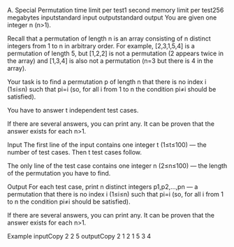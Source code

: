 A. Special Permutation
time limit per test1 second
memory limit per test256 megabytes
inputstandard input
outputstandard output
You are given one integer n (n>1).

Recall that a permutation of length n is an array consisting of n distinct integers from 1 to n in arbitrary order. For example, [2,3,1,5,4] is a permutation of length 5, but [1,2,2] is not a permutation (2 appears twice in the array) and [1,3,4] is also not a permutation (n=3 but there is 4 in the array).

Your task is to find a permutation p of length n that there is no index i (1≤i≤n) such that pi=i (so, for all i from 1 to n the condition pi≠i should be satisfied).

You have to answer t independent test cases.

If there are several answers, you can print any. It can be proven that the answer exists for each n>1.

Input
The first line of the input contains one integer t (1≤t≤100) — the number of test cases. Then t test cases follow.

The only line of the test case contains one integer n (2≤n≤100) — the length of the permutation you have to find.

Output
For each test case, print n distinct integers p1,p2,…,pn — a permutation that there is no index i (1≤i≤n) such that pi=i (so, for all i from 1 to n the condition pi≠i should be satisfied).

If there are several answers, you can print any. It can be proven that the answer exists for each n>1.

Example
inputCopy
2
2
5
outputCopy
2 1
2 1 5 3 4